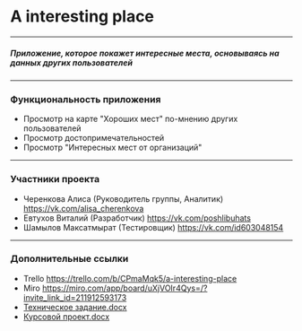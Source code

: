# A interesting place
____
##### Приложение, которое покажет интересные места, основываясь на данных других пользователей
____
### Функциональность приложения 
- Просмотр на карте "Хороших мест" по-мнению других пользователей
- Просмотр достопримечательностей
- Просмотр "Интересных мест от организаций"
____

### Участники проекта 
 - Черенкова Алиса (Руководитель группы, Аналитик) https://vk.com/alisa_cherenkova
 - Евтухов Виталий (Разработчик) https://vk.com/poshlibuhats
 - Шамылов Максатмырат (Тестировщик) https://vk.com/id603048154
____

### Дополнительные ссылки
- Trello  https://trello.com/b/CPmaMqk5/a-interesting-place
- Miro  https://miro.com/app/board/uXjVOIr4Qys=/?invite_link_id=211912593173
- [Техническое задание.docx](https://github.com/alisacherenkova/A-interesting-place/files/8266496/default.docx)
- [Курсовой проект.docx](https://github.com/alisacherenkova/A-interesting-place/files/8270249/default.docx)
